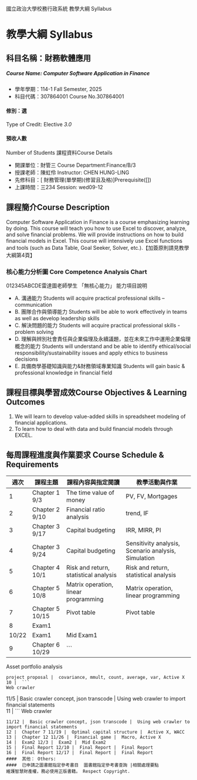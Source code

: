 國立政治大學校務行政系統 教學大綱 Syllabus
# 教學大綱 Syllabus
##  科目名稱：財務軟體應用 
#####  Course Name: Computer Software Application in Finance
  * 學年學期：114-1 Fall Semester, 2025 
  * 科目代碼：307864001 Course No.307864001
#### 修別：選
Type of Credit: Elective 
_3.0_
#### 預收人數
Number of Students
課程資料Course Details
  * 開課單位：財管三 Course Department:Finance/B/3 
  * 授課老師：陳虹伶 Instructor: CHEN HUNG-LING 
  * 先修科目：[ 財務管理(單學期)(修習且及格)]Prerequisite([])
  * 上課時間：三234 Session: wed09-12
##  課程簡介Course Description
Computer Software Application in Finance is a course emphasizing learning by doing. This course will teach you how to use Excel to discover, analyze, and solve financial problems. We will provide instructions on how to build financial models in Excel. This course will intensively use Excel functions and tools (such as Data Table, Goal Seeker, Solver, etc.).【加簽原則請見教學大綱第4頁】
###  核心能力分析圖 Core Competence Analysis Chart
012345ABCDE雷達圖老師學生
「無核心能力」 
能力項目說明
  * A. 溝通能力 Students will acquire practical professional skills – communication
  * B. 團隊合作與領導能力 Students will be able to work effectively in teams as well as develop leadership skills
  * C. 解決問題的能力 Students will acquire practical professional skills - problem solving
  * D. 理解與辨別社會責任與企業倫理及永續議題，並在未來工作中運用企業倫理概念的能力 Students will understand and be able to identify ethical/social responsibility/sustainability issues and apply ethics to business decisions
  * E. 具備商學基礎知識與能力&財務領域專業知識 Students will gain basic & professional knowledge in financial field
##  課程目標與學習成效Course Objectives & Learning Outcomes 
1. We will learn to develop value-added skills in spreadsheet modeling of financial applications.
2. To learn how to deal with data and build financial models through EXCEL.
##  每周課程進度與作業要求 Course Schedule & Requirements
週次 |  課程主題 |  課程內容與指定閱讀 |  教學活動與作業  
---|---|---|---  
1 |  Chapter 1 9/3 |  The time value of money |  PV, FV, Mortgages  
2 |  Chapter 2 9/10 |  Financial ratio analysis |  trend, IF  
3 |  Chapter 3 9/17 |  Capital budgeting |  IRR, MIRR, PI  
4 |  Chapter 3 9/24 |  Capital budgeting |  Sensitivity analysis, Scenario analysis, Simulation  
5 |  Chapter 4 10/1 |  Risk and return, statistical analysis |  Risk and return, statistical analysis  
6 |  Chapter 5 10/8 |  Matrix operation, linear programming |  Matrix operation, linear programming  
7 |  Chapter 5 10/15 |  Pivot table |  Pivot table  
8 |  Exam1  
10/22 |  Exam1 |  Mid Exam1  
9 |  Chapter 6 10/29 |  ```
Asset portfolio analysis
```
project proposal |  covariance, mmult, count, average, var, Active X  
10 |  ```
Web crawler
```
11/5 |  Basic crawler concept, json transcode |  Using web crawler to import financial statements  
11 |  ```
Web crawler
```
11/12 |  Basic crawler concept, json transcode |  Using web crawler to import financial statements  
12 |  Chapter 7 11/19 |  Optimal capital structure |  Active X, WACC  
13 |  Chapter 12 11/26 |  Financial game |  Macro, Active X  
14 |  Exam2 12/3 |  Exam2 |  Mid Exam2  
15 |  Final Report 12/10 |  Final Report |  Final Report  
16 |  Final Report 12/17 |  Final Report |  Final Report  
####  其他： Others:
####  已申請之圖書館指定參考書目  圖書館指定參考書查詢 |相關處理要點
維護智慧財產權，務必使用正版書籍。 Respect Copyright.